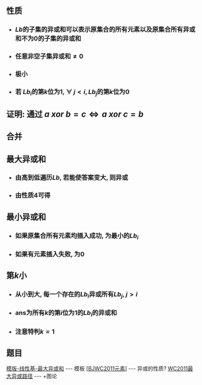 ## 性质
* ### $Lb$的子集的异或和可以表示原集合的所有元素以及原集合所有异或和不为0的子集的异或和
* ### 任意非空子集异或和$\neq 0$
* ### 极小
* ### 若 $Lb_i$的第$k$位为$1$, $\forall~j<i, Lb_j$的第$k$位为$0$
## 证明: 通过 $a~xor~b = c \Leftrightarrow a~xor~c = b$

## 合并

## 最大异或和
* ### 由高到低遍历$Lb$, 若能使答案变大, 则异或
* ### 由性质4可得

## 最小异或和
* ### 如果原集合所有元素均插入成功, 为最小的$Lb_i$
* ### 如果有元素插入失败, 为0

## 第$k$小 
* ### 从小到大, 每一个存在的$Lb_i$异或所有$Lb_j$, $j > i$
* ### ans为所有$k$的第$i$位为$1$的$Lb_i$的异或和
* ### 注意特判$k=1$

## 题目
[模版-线性基-最大异或和](https://www.luogu.com.cn/problem/P3812) --- 模板
[[BJWC2011元素](BJWC2011元素)] --- 异或的性质?
[WC2011最大异或路径](WC2011最大异或路径) --- +图论
